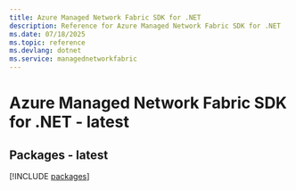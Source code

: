 ```yaml
---
title: Azure Managed Network Fabric SDK for .NET
description: Reference for Azure Managed Network Fabric SDK for .NET
ms.date: 07/18/2025
ms.topic: reference
ms.devlang: dotnet
ms.service: managednetworkfabric
---
```

# Azure Managed Network Fabric SDK for .NET - latest
## Packages - latest
[!INCLUDE [packages](managed-network-fabric-index.md)]